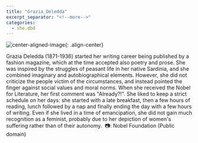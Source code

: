 ```yaml
---
title: "Grazia_Deledda"
excerpt_separator: "<!--more-->"
categories:
  - she.dbd
---
```



![center-aligned-image](https://cdn.pixabay.com/photo/2020/10/26/16/56/man-5687861_1280.png){: .align-center}

Grazia Deledda (1871-1936) started her writing career being published by a fashion magazine, which at the time accepted also poetry and prose. She was inspired by the struggles of peasant life in her native Sardinia, and she combined imaginary and autobiographical elements. However, she did not criticize the people victim of the circumstances, and instead pointed the finger against social values and moral norms. When she received the Nobel for Literature, her first comment was "Already?!". She liked to keep a strict schedule on her days: she started with a late breakfast, then a few hours of reading, lunch followed by a nap and finally ending the day with a few hours of writing. Even if she lived in a time of emancipation, she did not gain much recognition as a feminist, probably due to her depiction of women's suffering rather than of their autonomy.⁠
⁠
📷: Nobel Foundation (Public domain)⁠
